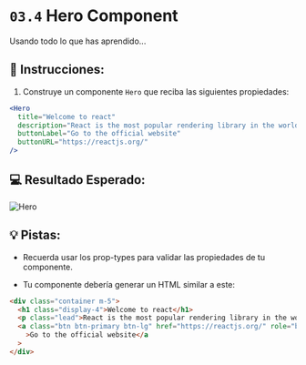 # `03.4` Hero Component

Usando todo lo que has aprendido...

## 📝 Instrucciones:

1. Construye un componente `Hero` que reciba las siguientes propiedades:

```jsx
<Hero
  title="Welcome to react"
  description="React is the most popular rendering library in the world"
  buttonLabel="Go to the official website"
  buttonURL="https://reactjs.org/"
/>
```

## 💻 Resultado Esperado:

![Hero](../../.learn/assets/03.4-1.png?raw=true)

## 💡 Pistas:

- Recuerda usar los prop-types para validar las propiedades de tu componente.

- Tu componente debería generar un HTML similar a este:

```html
<div class="container m-5">
  <h1 class="display-4">Welcome to react</h1>
  <p class="lead">React is the most popular rendering library in the world</p>
  <a class="btn btn-primary btn-lg" href="https://reactjs.org/" role="button"
    >Go to the official website</a
  >
</div>
```
